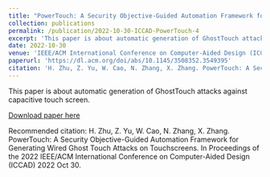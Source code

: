 ```yaml
---
title: "PowerTouch: A Security Objective-Guided Automation Framework for Generating Wired Ghost Touch Attacks on Touchscreens"
collection: publications
permalink: /publication/2022-10-30-ICCAD-PowerTouch-4
excerpt: 'This paper is about automatic generation of GhostTouch attacks against capacitive touch screen.'
date: 2022-10-30
venue: 'IEEE/ACM International Conference on Computer-Aided Design (ICCAD)'
paperurl: 'https://dl.acm.org/doi/abs/10.1145/3508352.3549395'
citation: 'H. Zhu, Z. Yu, W. Cao, N. Zhang, X. Zhang. PowerTouch: A Security Objective-Guided Automation Framework for Generating Wired Ghost Touch Attacks on Touchscreens. In Proceedings of the 2022 IEEE/ACM International Conference on Computer-Aided Design (ICCAD) 2022 Oct 30.'
---
```

This paper is about automatic generation of GhostTouch attacks against capacitive touch screen.

[Download paper here](https://dl.acm.org/doi/abs/10.1145/3508352.3549395)

Recommended citation: H. Zhu, Z. Yu, W. Cao, N. Zhang, X. Zhang. PowerTouch: A Security Objective-Guided Automation Framework for Generating Wired Ghost Touch Attacks on Touchscreens. In Proceedings of the 2022 IEEE/ACM International Conference on Computer-Aided Design (ICCAD) 2022 Oct 30.

